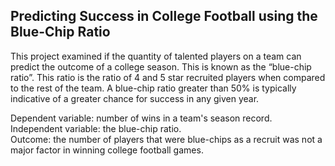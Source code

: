 ## Predicting Success in College Football using the Blue-Chip Ratio

This project examined if the quantity of talented players on a team can predict the outcome of a college season. 
This is known as the “blue-chip ratio”. This ratio is the ratio of 4 and 5 star recruited players when compared to 
the rest of the team. A blue-chip ratio greater than 50% is typically indicative of a greater chance for success in any given year.<br>

Dependent variable: number of wins in a team's season record.<br>
Independent variable: the blue-chip ratio.<br>
Outcome: the number of players that were blue-chips as a recruit was not a major factor in winning college football games.

